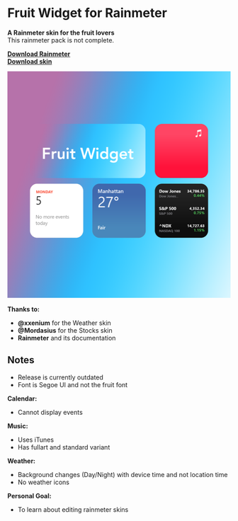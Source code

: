 # Fruit Widget for Rainmeter #

**A Rainmeter skin for the fruit lovers**\
This rainmeter pack is not complete.

**[Download Rainmeter](https://www.rainmeter.net/)**\
**[Download skin](https://github.com/futomakiyoin/Fruit-Widget/releases)**

<img src="preview.png" width="512" height="512">

**Thanks to:**

- **@xxenium** for the Weather skin
- **@Mordasius** for the Stocks skin
- **Rainmeter** and its documentation

## Notes ##

- Release is currently outdated
- Font is Segoe UI and not the fruit font

**Calendar:**

- Cannot display events

**Music:**

- Uses iTunes
- Has fullart and standard variant

**Weather:**

- Background changes (Day/Night) with device time and not location time
- No weather icons

**Personal Goal:**
- To learn about editing rainmeter skins
